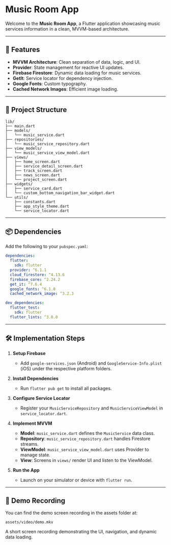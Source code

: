 # Music Room App

Welcome to the **Music Room App**, a Flutter application showcasing music services information in a clean, MVVM-based architecture.

---

## 🚀 Features

* **MVVM Architecture**: Clean separation of data, logic, and UI.
* **Provider**: State management for reactive UI updates.
* **Firebase Firestore**: Dynamic data loading for music services.
* **GetIt**: Service locator for dependency injection.
* **Google Fonts**: Custom typography.
* **Cached Network Images**: Efficient image loading.

---

## 📁 Project Structure

```
lib/
├── main.dart
├── models/
│   └── music_service.dart
├── repositories/
│   └── music_service_repository.dart
├── view_models/
│   └── music_service_view_model.dart
├── views/
│   ├── home_screen.dart
│   ├── service_detail_screen.dart
│   ├── track_screen.dart
│   ├── news_screen.dart
│   └── project_screen.dart
├── widgets/
│   ├── service_card.dart
│   └── custom_bottom_navigation_bar_widget.dart
└── utils/
    ├── constants.dart
    ├── app_style_theme.dart
    └── service_locator.dart
```

---

## 📦 Dependencies

Add the following to your `pubspec.yaml`:

```yaml
dependencies:
  flutter:
    sdk: flutter
  provider: ^6.1.1
  cloud_firestore: ^4.13.6
  firebase_core: ^2.24.2
  get_it: ^7.6.4
  google_fonts: ^6.1.0
  cached_network_image: ^3.2.3

dev_dependencies:
  flutter_test:
    sdk: flutter
  flutter_lints: ^3.0.0
```

---

## 🛠 Implementation Steps

1. **Setup Firebase**

   * Add `google-services.json` (Android) and `GoogleService-Info.plist` (iOS) under the respective platform folders.
2. **Install Dependencies**

   * Run `flutter pub get` to install all packages.
3. **Configure Service Locator**

   * Register your `MusicServiceRepository` and `MusicServiceViewModel` in `service_locator.dart`.
4. **Implement MVVM**

   * **Model**: `music_service.dart` defines the `MusicService` data class.
   * **Repository**: `music_service_repository.dart` handles Firestore streams.
   * **ViewModel**: `music_service_view_model.dart` uses Provider to manage state.
   * **View**: Screens in `views/` render UI and listen to the ViewModel.
5. **Run the App**

   * Launch on your simulator or device with `flutter run`.

---

## 🎥 Demo Recording

You can find the demo screen recording in the assets folder at:

```
assets/video/demo.mkv
```

A short screen recording demonstrating the UI, navigation, and dynamic data loading.


